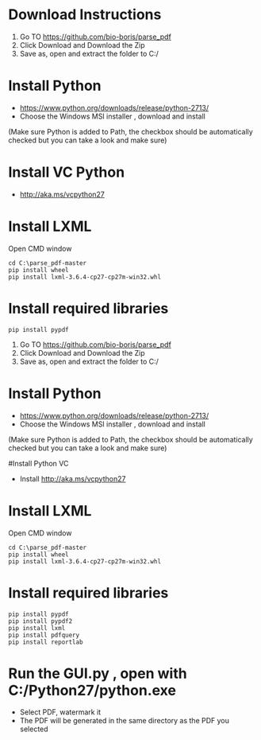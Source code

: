 # Download Instructions
1. Go TO https://github.com/bio-boris/parse_pdf
2. Click Download and Download the Zip
3. Save as, open and extract the folder to C:/


# Install Python
* https://www.python.org/downloads/release/python-2713/
* Choose the Windows MSI installer , download and install

(Make sure Python is added to Path,
 the checkbox should be automatically
 checked but you can take a look and make sure)


# Install VC Python
* http://aka.ms/vcpython27

# Install LXML
Open CMD window

    cd C:\parse_pdf-master
    pip install wheel
    pip install lxml-3.6.4-cp27-cp27m-win32.whl

# Install required libraries
    pip install pypdf
1) Go TO https://github.com/bio-boris/parse_pdf
2) Click Download and Download the Zip
3) Save as, open and extract the folder to C:/


# Install Python
* https://www.python.org/downloads/release/python-2713/
* Choose the Windows MSI installer , download and install

(Make sure Python is added to Path,
 the checkbox should be automatically
 checked but you can take a look and make sure)


#Install Python VC
* Install http://aka.ms/vcpython27

# Install LXML
Open CMD window

    cd C:\parse_pdf-master
    pip install wheel
    pip install lxml-3.6.4-cp27-cp27m-win32.whl

# Install required libraries
    pip install pypdf
    pip install pypdf2
    pip install lxml
    pip install pdfquery
    pip install reportlab

# Run the GUI.py , open with C:/Python27/python.exe

* Select PDF, watermark it
* The PDF will be generated in the same directory as the PDF you selected

